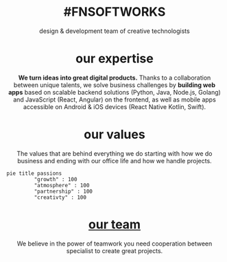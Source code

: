<h1 align="center">
#FNSOFTWORKS
</h1>
<p align="center">design & development team of creative technologists</p>
<h1 align="center">our expertise</h1>
<p align="center"><b>We turn ideas into great digital products.</b> Thanks to a collaboration between unique talents, we solve business challenges by <b>building web apps</b> based on scalable backend solutions (Python, Java, Node.js, Golang) and JavaScript (React, Angular) on the frontend, as well as mobile apps accessible on Android & iOS devices (React Native Kotlin, Swift).</p>

<h1 align="center">our values</h1>
<p align="center">The values that are behind everything we do starting with how we do business and ending with our office life and how we handle projects.</p>

```mermaid
pie title passions
         "growth" : 100
         "atmosphere" : 100
         "partnership" : 100
         "creativty" : 100
```

<h1 align="center"><a href="https://github.com/orgs/fnsoftworks/teams">our team</a></h1>
<p align="center">We believe in the power of teamwork you need cooperation between specialist to create great projects.</p>



